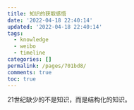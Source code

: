 ```yaml
---
title: 知识的获取感悟
date: '2022-04-18 22:40:14'
updated: '2022-04-18 22:40:14'
tags:
  - knowledge
  - weibo
  - timeline
categories: []
permalink: /pages/701bd8/
comments: true
toc: true
---
```

21世纪缺少的不是知识，而是结构化的知识。